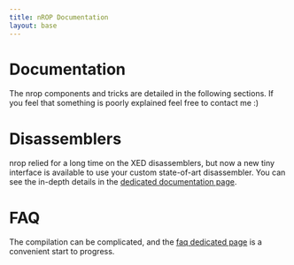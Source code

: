 ```yaml
---
title: nROP Documentation
layout: base
---
```


[1]: faq.html
[2]: disassemblers.html

# Documentation

The nrop components and tricks are detailed in the following sections. If you feel that something is poorly explained feel free to contact me :)

# Disassemblers

nrop relied for a long time on the XED disassemblers, but now a new tiny interface is available to use your custom state-of-art disassembler. You can see the in-depth details in the [dedicated documentation page][2].

# FAQ

The compilation can be complicated, and the [faq dedicated page][1] is a convenient start to progress.

